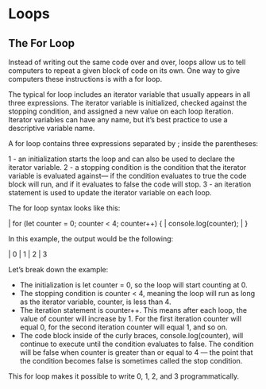 # Loops

## The For Loop
Instead of writing out the same code over and over, loops allow us to tell computers to repeat a given block of code on its own. One way to give computers these instructions is with a for loop.

The typical for loop includes an iterator variable that usually appears in all three expressions. The iterator variable is initialized, checked against the stopping condition, and assigned a new value on each loop iteration. Iterator variables can have any name, but it’s best practice to use a descriptive variable name.

A for loop contains three expressions separated by ; inside the parentheses:

1 - an initialization starts the loop and can also be used to declare the iterator variable.
2 - a stopping condition is the condition that the iterator variable is evaluated against— if the condition evaluates to true the code block will run, and if it evaluates to false the code will stop.
3 - an iteration statement is used to update the iterator variable on each loop.

The for loop syntax looks like this:

| for (let counter = 0; counter < 4; counter++) {
|   console.log(counter);
| }

In this example, the output would be the following:

| 0
| 1
| 2
| 3

Let’s break down the example:

- The initialization is let counter = 0, so the loop will start counting at 0.
- The stopping condition is counter < 4, meaning the loop will run as long as the iterator variable, counter, is less than 4.
- The iteration statement is counter++. This means after each loop, the value of counter will increase by 1. For the first iteration counter will equal 0, for the second iteration counter will equal 1, and so on.
- The code block inside of the curly braces, console.log(counter), will continue to execute until the condition evaluates to false. The condition will be false when counter is greater than or equal to 4 — the point that the condition becomes false is sometimes called the stop condition.

This for loop makes it possible to write 0, 1, 2, and 3 programmatically.